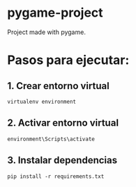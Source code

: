 # pygame-project
Project made with pygame.

# Pasos para ejecutar:

## 1. Crear entorno virtual
`virtualenv environment`
## 2. Activar entorno virtual
`environment\Scripts\activate`
## 3. Instalar dependencias
`pip install -r requirements.txt`
